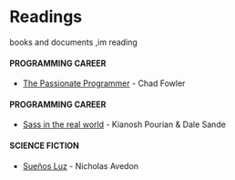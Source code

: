 # Readings
 books and documents ,im reading 

#### PROGRAMMING CAREER

* [The Passionate Programmer](https://www.amazon.es/Passionate-Programmer-Remarkable-Development-Pragmatic-ebook/dp/B00AYQNR5U/ref=sr_1_1?ie=UTF8&qid=1522758584&sr=8-1&keywords=the+passionate+programmer&dpID=51m3yzmDFCL&preST=_SY445_QL70_&dpSrc=srch) - Chad Fowler

#### PROGRAMMING CAREER

* [Sass in the real world](https://www.gitbook.com/book/anotheruiguy/sassintherealworld_book-i/details) - Kianosh Pourian & Dale Sande

#### SCIENCE FICTION

* [Sueños Luz](https://www.amazon.es/11-sue%C3%B1os-luz-Nicholas-Avedon-ebook/dp/B01KTZKZQE) - Nicholas Avedon
